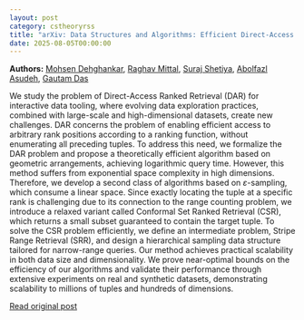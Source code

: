 ```yaml
---
layout: post
category: cstheoryrss
title: "arXiv: Data Structures and Algorithms: Efficient Direct-Access Ranked Retrieval"
date: 2025-08-05T00:00:00
---
```


**Authors:** [Mohsen Dehghankar](https://dblp.uni-trier.de/search?q=Mohsen+Dehghankar), [Raghav Mittal](https://dblp.uni-trier.de/search?q=Raghav+Mittal), [Suraj Shetiya](https://dblp.uni-trier.de/search?q=Suraj+Shetiya), [Abolfazl Asudeh](https://dblp.uni-trier.de/search?q=Abolfazl+Asudeh), [Gautam Das](https://dblp.uni-trier.de/search?q=Gautam+Das)

We study the problem of Direct-Access Ranked Retrieval (DAR) for interactive
data tooling, where evolving data exploration practices, combined with
large-scale and high-dimensional datasets, create new challenges. DAR concerns
the problem of enabling efficient access to arbitrary rank positions according
to a ranking function, without enumerating all preceding tuples. To address
this need, we formalize the DAR problem and propose a theoretically efficient
algorithm based on geometric arrangements, achieving logarithmic query time.
However, this method suffers from exponential space complexity in high
dimensions. Therefore, we develop a second class of algorithms based on
$\varepsilon$-sampling, which consume a linear space. Since exactly locating
the tuple at a specific rank is challenging due to its connection to the range
counting problem, we introduce a relaxed variant called Conformal Set Ranked
Retrieval (CSR), which returns a small subset guaranteed to contain the target
tuple. To solve the CSR problem efficiently, we define an intermediate problem,
Stripe Range Retrieval (SRR), and design a hierarchical sampling data structure
tailored for narrow-range queries. Our method achieves practical scalability in
both data size and dimensionality. We prove near-optimal bounds on the
efficiency of our algorithms and validate their performance through extensive
experiments on real and synthetic datasets, demonstrating scalability to
millions of tuples and hundreds of dimensions.

[Read original post](http://arxiv.org/abs/2508.01108v1)

